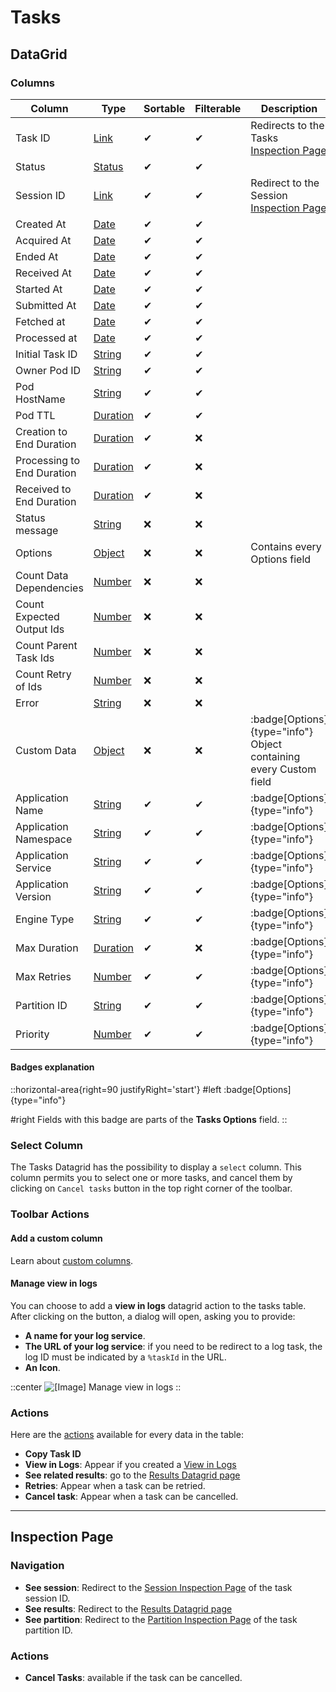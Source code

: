 # Tasks

## DataGrid

### Columns

| Column | Type | Sortable | Filterable | Description |
| -------- | -------- | -------- | -------- | -------- |
| Task ID | [Link](../6.DataGrids/3.columns.md#link-columns) | ✔ | ✔ | Redirects to the Tasks [Inspection Page](../5.inspection-page.md) |
| Status | [Status](../6.DataGrids/3.columns.md#statuses) | ✔ | ✔ | |
| Session ID | [Link](../6.DataGrids/3.columns.md#link-columns) | ✔ | ✔ | Redirect to the Session [Inspection Page](../5.inspection-page.md) |
| Created At | [Date](../6.DataGrids/3.columns.md#date-columns) | ✔ | ✔ | |
| Acquired At | [Date](../6.DataGrids/3.columns.md#date-columns) | ✔ | ✔ | |
| Ended At | [Date](../6.DataGrids/3.columns.md#date-columns) | ✔ | ✔ | |
| Received At | [Date](../6.DataGrids/3.columns.md#date-columns) | ✔ | ✔ | |
| Started At | [Date](../6.DataGrids/3.columns.md#date-columns) | ✔ | ✔ | |
| Submitted At | [Date](../6.DataGrids/3.columns.md#date-columns) | ✔ | ✔ | |
| Fetched at | [Date](../6.DataGrids/3.columns.md#date-columns) | ✔ | ✔ | |
| Processed at | [Date](../6.DataGrids/3.columns.md#date-columns) | ✔ | ✔ | |
| Initial Task ID | [String](../6.DataGrids/3.columns.md#simple-columns) | ✔ | ✔ | |
| Owner Pod ID | [String](../6.DataGrids/3.columns.md#simple-columns) | ✔ | ✔ | |
| Pod HostName | [String](../6.DataGrids/3.columns.md#simple-columns) | ✔ | ✔ | |
| Pod TTL | [Duration](../6.DataGrids/3.columns.md#duration-columns) | ✔ | ✔ | |
| Creation to End Duration | [Duration](../6.DataGrids/3.columns.md#duration-columns) | ✔ | ❌ | |
| Processing to End Duration | [Duration](../6.DataGrids/3.columns.md#duration-columns) | ✔ | ❌ | |
| Received to End Duration | [Duration](../6.DataGrids/3.columns.md#duration-columns) | ✔ | ❌ | |
| Status message | [String](../6.DataGrids/3.columns.md#simple-columns) | ❌ | ❌ | |
| Options | [Object](../6.DataGrids/3.columns.md#object-columns) | ❌ | ❌ | Contains every Options field |
| Count Data Dependencies | [Number](../6.DataGrids/3.columns.md#simple-columns) | ❌ | ❌ | |
| Count Expected Output Ids | [Number](../6.DataGrids/3.columns.md#simple-columns) | ❌ | ❌ | |
| Count Parent Task Ids | [Number](../6.DataGrids/3.columns.md#simple-columns) | ❌ | ❌ | |
| Count Retry of Ids | [Number](../6.DataGrids/3.columns.md#simple-columns) | ❌ | ❌ | |
| Error | [String](../6.DataGrids/3.columns.md#simple-columns) | ❌ | ❌ | |
| Custom Data | [Object](../6.DataGrids/3.columns.md#object-columns) | ❌ | ❌ | :badge[Options]{type="info"} Object containing every Custom field |
| Application Name | [String](../6.DataGrids/3.columns.md#simple-columns) | ✔ | ✔ | :badge[Options]{type="info"} |
| Application Namespace | [String](../6.DataGrids/3.columns.md#simple-columns) | ✔ | ✔ | :badge[Options]{type="info"} |
| Application Service | [String](../6.DataGrids/3.columns.md#simple-columns) | ✔ | ✔ | :badge[Options]{type="info"} |
| Application Version | [String](../6.DataGrids/3.columns.md#simple-columns) | ✔ | ✔ | :badge[Options]{type="info"} |
| Engine Type | [String](../6.DataGrids/3.columns.md#simple-columns) | ✔ | ✔ | :badge[Options]{type="info"} |
| Max Duration | [Duration](../6.DataGrids/3.columns.md#duration-columns) | ✔ | ❌ | :badge[Options]{type="info"} |
| Max Retries | [Number](../6.DataGrids/3.columns.md#simple-columns) | ✔ | ✔ | :badge[Options]{type="info"} |
| Partition ID | [String](../6.DataGrids/3.columns.md#simple-columns) | ✔ | ✔ | :badge[Options]{type="info"} |
| Priority | [Number](../6.DataGrids/3.columns.md#simple-columns) | ✔ | ✔ | :badge[Options]{type="info"} |

#### Badges explanation

::horizontal-area{right=90 justifyRight='start'}
#left
  :badge[Options]{type="info"}

#right
Fields with this badge are parts of the **Tasks Options** field.
::

### Select Column

The Tasks Datagrid has the possibility to display a `select` column. This column permits you to select one or more tasks, and cancel them by clicking on `Cancel tasks` button in the top right corner of the toolbar.

### Toolbar Actions

#### Add a custom column

Learn about [custom columns](../6.DataGrids/3.columns.md#custom-columns).

#### Manage view in logs

You can choose to add a **view in logs** datagrid action to the tasks table. After clicking on the button, a dialog will open, asking you to provide:
- **A name for your log service**.
- **The URL of your log service**: if you need to be redirect to a log task, the log ID must be indicated by a `%taskId` in the URL. 
- **An Icon**.

::center
![\[Image\] Manage view in logs](/manage-view-in-logs.png)
::

### Actions

Here are the [actions](../6.DataGrids/3.columns.md#actions-columns) available for every data in the table:

- **Copy Task ID**
- **View in Logs**: Appear if you created a [View in Logs](#manage-view-in-logs)
- **See related results**: go to the [Results Datagrid page](./5.Results.md)
- **Retries**: Appear when a task can be retried.
- **Cancel task**: Appear when a task can be cancelled.

---

## Inspection Page

### Navigation

- **See session**: Redirect to the [Session Inspection Page](./3.Sessions.md#inspection) of the task session ID.
- **See results**: Redirect to the [Results Datagrid page](./5.Results.md)
- **See partition**: Redirect to the [Partition Inspection Page](./2.Partitions.md#inspection) of the task partition ID.

### Actions
- **Cancel Tasks**: available if the task can be cancelled.